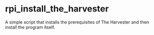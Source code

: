 # rpi_install_the_harvester
A simple script that installs the prerequisites of The Harvester and then install the program itself.
